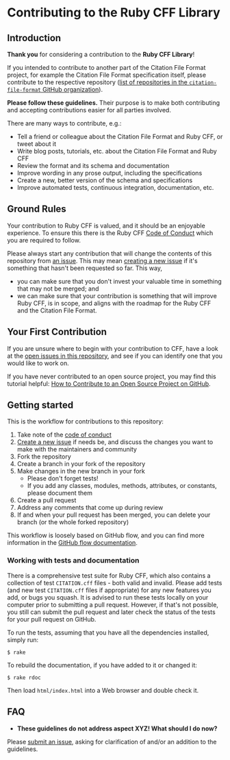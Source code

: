 # Contributing to the Ruby CFF Library
## Introduction

**Thank you** for considering a contribution to the **Ruby CFF Library**!

If you intended to contribute to another part of the Citation File Format project, for example the Citation File Format specification itself, please contribute to the respective repository ([list of repositories in the `citation-file-format` GitHub organization](https://github.com/orgs/citation-file-format/repositories)).

**Please follow these guidelines.** Their purpose is to make both contributing and accepting contributions easier for all parties involved.

There are many ways to contribute, e.g.:

* Tell a friend or colleague about the Citation File Format and Ruby CFF, or tweet about it
* Write blog posts, tutorials, etc. about the Citation File Format and Ruby CFF
* Review the format and its schema and documentation
* Improve wording in any prose output, including the specifications
* Create a new, better version of the schema and specifications
* Improve automated tests, continuous integration, documentation, etc.

## Ground Rules

Your contribution to Ruby CFF is valued, and it should be an enjoyable experience. To ensure this there is the Ruby CFF
[Code of Conduct](https://github.com/citation-file-format/ruby-cff/blob/main/CODE_OF_CONDUCT.md) which you are required to follow.

Please always start any contribution that will change the contents of this repository from [an issue](https://github.com/citation-file-format/ruby-cff/issues). This may mean [creating a new issue](https://github.com/citation-file-format/ruby-cff/issues/new) if it's something that hasn't been requested so far. This way,

* you can make sure that you don't invest your valuable time in something that may not be merged; and
* we can make sure that your contribution is something that will improve Ruby CFF, is in scope, and aligns with the roadmap for the Ruby CFF and the Citation File Format.

## Your First Contribution

If you are unsure where to begin with your contribution to CFF, have a look at the [open issues in this repository](https://github.com/citation-file-format/ruby-cff/issues), and see if you can identify one that you would like to work on.

If you have never contributed to an open source project, you may find this tutorial helpful: [How to Contribute to an Open Source Project on GitHub](https://app.egghead.io/playlists/how-to-contribute-to-an-open-source-project-on-github).

## Getting started

This is the workflow for contributions to this repository:

1. Take note of the [code of conduct](https://github.com/citation-file-format/ruby-cff/blob/main/CODE_OF_CONDUCT.md)
1. [Create a new issue](https://github.com/citation-file-format/ruby-cff/issues/new) if needs be, and discuss the changes you want to make with the maintainers and community
1. Fork the repository
1. Create a branch in your fork of the repository
1. Make changes in the new branch in your fork
   * Please don't forget tests!
   * If you add any classes, modules, methods, attributes, or constants, please document them
1. Create a pull request
1. Address any comments that come up during review
1. If and when your pull request has been merged, you can delete your branch (or the whole forked repository)

This workflow is loosely based on GitHub flow, and you can find more information in the [GitHub flow documentation](https://docs.github.com/en/get-started/quickstart/github-flow).

### Working with tests and documentation

There is a comprehensive test suite for Ruby CFF, which also contains a collection of test `CITATION.cff` files - both valid and invalid. Please add tests (and new test `CITATION.cff` files if appropriate) for any new features you add, or bugs you squash. It is advised to run these tests locally on your computer prior to submitting a pull request. However, if that's not possible, you still can submit the pull request and later check the status of the tests for your pull request on GitHub.

To run the tests, assuming that you have all the dependencies installed, simply run:
```shell
$ rake
```

To rebuild the documentation, if you have added to it or changed it:
```shell
$ rake rdoc
```
Then load `html/index.html` into a Web browser and double check it.

## FAQ

- **These guidelines do not address aspect XYZ! What should I do now?**

Please [submit an issue](https://github.com/citation-file-format/ruby-cff/issues/new), asking for clarification of and/or an addition to the guidelines.
